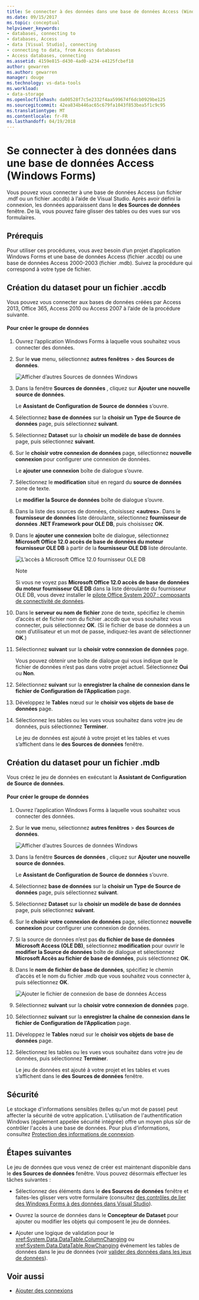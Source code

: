 ```yaml
---
title: Se connecter à des données dans une base de données Access (Windows Forms)
ms.date: 09/15/2017
ms.topic: conceptual
helpviewer_keywords:
- databases, connecting to
- databases, Access
- data [Visual Studio], connecting
- connecting to data, from Access databases
- Access databases, connecting
ms.assetid: 4159e815-d430-4ad0-a234-e4125fcbef18
author: gewarren
ms.author: gewarren
manager: douge
ms.technology: vs-data-tools
ms.workload:
- data-storage
ms.openlocfilehash: da00528f7c5e2332f4aa599674f6dcb0929be125
ms.sourcegitcommit: 42ea834b446ac65c679fa1043f853bea5f1c9c95
ms.translationtype: MT
ms.contentlocale: fr-FR
ms.lasthandoff: 04/19/2018
---
```

# <a name="connect-to-data-in-an-access-database-windows-forms"></a>Se connecter à des données dans une base de données Access (Windows Forms)
Vous pouvez vous connecter à une base de données Access (un fichier .mdf ou un fichier .accdb) à l’aide de Visual Studio. Après avoir défini la connexion, les données apparaissent dans le **des Sources de données** fenêtre. De là, vous pouvez faire glisser des tables ou des vues sur vos formulaires.

## <a name="prerequisites"></a>Prérequis
 Pour utiliser ces procédures, vous avez besoin d’un projet d’application Windows Forms et une base de données Access (fichier .accdb) ou une base de données Access 2000-2003 (fichier .mdb). Suivez la procédure qui correspond à votre type de fichier.

## <a name="creating-the-dataset-for-an-accdb-file"></a>Création du dataset pour un fichier .accdb
 Vous pouvez vous connecter aux bases de données créées par Access 2013, Office 365, Access 2010 ou Access 2007 à l’aide de la procédure suivante.

#### <a name="to-create-the-dataset"></a>Pour créer le groupe de données

1.  Ouvrez l’application Windows Forms à laquelle vous souhaitez vous connecter des données.

2.  Sur le **vue** menu, sélectionnez **autres fenêtres** > **des Sources de données**.

     ![Afficher d’autres Sources de données Windows](../data-tools/media/viewdatasources.png "ViewDataSources")

3.  Dans la fenêtre **Sources de données** , cliquez sur **Ajouter une nouvelle source de données**.

     Le **Assistant de Configuration de Source de données** s’ouvre.

4.  Sélectionnez **base de données** sur la **choisir un Type de Source de données** page, puis sélectionnez **suivant**.

5.  Sélectionnez **Dataset** sur la **choisir un modèle de base de données** page, puis sélectionnez **suivant**.

6.  Sur le **choisir votre connexion de données** page, sélectionnez **nouvelle connexion** pour configurer une connexion de données.

     Le **ajouter une connexion** boîte de dialogue s’ouvre.

7.  Sélectionnez le **modification** situé en regard du **source de données** zone de texte.

     Le **modifier la Source de données** boîte de dialogue s’ouvre.

8.  Dans la liste des sources de données, choisissez  **\<autres\>**. Dans le **fournisseur de données** liste déroulante, sélectionnez **fournisseur de données .NET Framework pour OLE DB**, puis choisissez **OK**.

9. Dans le **ajouter une connexion** boîte de dialogue, sélectionnez **Microsoft Office 12.0 accès de base de données du moteur fournisseur OLE DB** à partir de la **fournisseur OLE DB** liste déroulante.

     ![L’accès à Microsoft Office 12.0 fournisseur OLE DB](../data-tools/media/dataoledbprovideroffice12access.png "dataOLEDBProviderOffice12Access")

     > [!NOTE]
     >  Si vous ne voyez pas **Microsoft Office 12.0 accès de base de données du moteur fournisseur OLE DB** dans la liste déroulante du fournisseur OLE DB, vous devez installer le [pilote Office System 2007 : composants de connectivité de données](https://www.microsoft.com/download/confirmation.aspx?id=23734).

9. Dans le **serveur ou nom de fichier** zone de texte, spécifiez le chemin d’accès et de fichier nom du fichier .accdb que vous souhaitez vous connecter, puis sélectionnez **OK**. (Si le fichier de base de données a un nom d’utilisateur et un mot de passe, indiquez-les avant de sélectionner **OK**.)

10. Sélectionnez **suivant** sur la **choisir votre connexion de données** page.

     Vous pouvez obtenir une boîte de dialogue qui vous indique que le fichier de données n’est pas dans votre projet actuel. Sélectionnez **Oui** ou **Non**.

11. Sélectionnez **suivant** sur la **enregistrer la chaîne de connexion dans le fichier de Configuration de l’Application** page.

12. Développez le **Tables** nœud sur le **choisir vos objets de base de données** page.

13. Sélectionnez les tables ou les vues vous souhaitez dans votre jeu de données, puis sélectionnez **Terminer**.

     Le jeu de données est ajouté à votre projet et les tables et vues s’affichent dans le **des Sources de données** fenêtre.

## <a name="creating-the-dataset-for-an-mdb-file"></a>Création du dataset pour un fichier .mdb
 Vous créez le jeu de données en exécutant la **Assistant de Configuration de Source de données**.

#### <a name="to-create-the-dataset"></a>Pour créer le groupe de données

1.  Ouvrez l’application Windows Forms à laquelle vous souhaitez vous connecter des données.

2.  Sur le **vue** menu, sélectionnez **autres fenêtres** > **des Sources de données**.

     ![Afficher d’autres Sources de données Windows](../data-tools/media/viewdatasources.png "ViewDataSources")

3.  Dans la fenêtre **Sources de données** , cliquez sur **Ajouter une nouvelle source de données**.

     Le **Assistant de Configuration de Source de données** s’ouvre.

4.  Sélectionnez **base de données** sur la **choisir un Type de Source de données** page, puis sélectionnez **suivant**.

5.  Sélectionnez **Dataset** sur la **choisir un modèle de base de données** page, puis sélectionnez **suivant**.

6.  Sur le **choisir votre connexion de données** page, sélectionnez **nouvelle connexion** pour configurer une connexion de données.

7.  Si la source de données n’est pas **du fichier de base de données Microsoft Access (OLE DB)**, sélectionnez **modification** pour ouvrir le **modifier la Source de données** boîte de dialogue et sélectionnez **Microsoft Accès au fichier de base de données**, puis sélectionnez **OK**.

8.  Dans le **nom de fichier de base de données**, spécifiez le chemin d’accès et le nom du fichier .mdb que vous souhaitez vous connecter à, puis sélectionnez **OK**.

     ![Ajouter le fichier de connexion de base de données Access](../data-tools/media/dataaddconnectionaccessmdb.png "dataAddConnectionAccessMDB")

9. Sélectionnez **suivant** sur la **choisir votre connexion de données** page.

10. Sélectionnez **suivant** sur la **enregistrer la chaîne de connexion dans le fichier de Configuration de l’Application** page.

11. Développez le **Tables** nœud sur le **choisir vos objets de base de données** page.

12. Sélectionnez les tables ou les vues vous souhaitez dans votre jeu de données, puis sélectionnez **Terminer**.

     Le jeu de données est ajouté à votre projet et les tables et vues s’affichent dans le **des Sources de données** fenêtre.

## <a name="security"></a>Sécurité
 Le stockage d'informations sensibles (telles qu'un mot de passe) peut affecter la sécurité de votre application. L'utilisation de l'authentification Windows (également appelée sécurité intégrée) offre un moyen plus sûr de contrôler l'accès à une base de données. Pour plus d’informations, consultez [Protection des informations de connexion](/dotnet/framework/data/adonet/protecting-connection-information).

## <a name="next-steps"></a>Étapes suivantes
 Le jeu de données que vous venez de créer est maintenant disponible dans le **des Sources de données** fenêtre. Vous pouvez désormais effectuer les tâches suivantes :

-   Sélectionnez des éléments dans le **des Sources de données** fenêtre et faites-les glisser vers votre formulaire (consultez [des contrôles de lier des Windows Forms à des données dans Visual Studio](../data-tools/bind-windows-forms-controls-to-data-in-visual-studio.md)).

-   Ouvrez la source de données dans le **Concepteur de Dataset** pour ajouter ou modifier les objets qui composent le jeu de données.

-   Ajouter une logique de validation pour le <xref:System.Data.DataTable.ColumnChanging> ou <xref:System.Data.DataTable.RowChanging> événement les tables de données dans le jeu de données (voir [valider des données dans les jeux de données](../data-tools/validate-data-in-datasets.md)).

## <a name="see-also"></a>Voir aussi

- [Ajouter des connexions](../data-tools/add-new-connections.md)